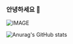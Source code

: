 ### 안녕하세요 👋

<picture>
  <source media="(prefers-color-scheme: dark)" srcset="http://DARK_IMAGE_URL.png">
  <source media="(prefers-color-scheme: light)" srcset="http://LIGHT_IMAGE_URL.png">
  <img alt="IMAGE" src="http://LIGHT_IMAGE_URL.png">
</picture>

![Anurag's GitHub stats](https://github-readme-stats.vercel.app/api?username=Controllls&show_icons=true&theme=radical)
<!--
**Controllls/Controllls** is a ✨ _special_ ✨ repository because its `README.md` (this file) appears on your GitHub profile.

Here are some ideas to get you started:

- 🔭 I’m currently working on ...
- 🌱 I’m currently learning ...
- 👯 I’m looking to collaborate on ...
- 🤔 I’m looking for help with ...
- 💬 Ask me about ...
- 📫 How to reach me: ...
- 😄 Pronouns: ...
- ⚡ Fun fact: ...
-->
